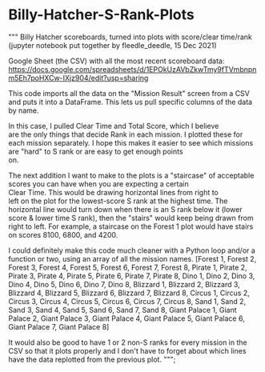 # Billy-Hatcher-S-Rank-Plots
""" 
Billy Hatcher scoreboards, turned into plots with score/clear time/rank
(jupyter notebook put together by fleedle_deedle, 15 Dec 2021)

Google Sheet (the CSV) with all the most recent scoreboard data: 
https://docs.google.com/spreadsheets/d/1EPOkUzAVbZkwTmy9fTVmbnpnm5Eh7poHXCw-IXjz904/edit?usp=sharing

This code imports all the data on the "Mission Result" screen 
from a CSV and puts it into a DataFrame. This lets us pull specific 
columns of the data by name. 

In this case, I pulled Clear Time and Total Score, which I believe  
are the only things that decide Rank in each mission. I plotted 
these for each mission separately. I hope this makes it easier to see 
which missions are "hard" to S rank or are easy to get enough points  
on.

The next addition I want to make to the plots is a "staircase" of 
acceptable scores you can have when you are expecting a certain  
Clear Time. This would be drawing horizontal lines from right to  
left on the plot for the lowest-score S rank at the highest time. 
The horizontal line would turn down when there is an S rank below it 
(lower score & lower time S rank), then the "stairs" would keep being 
drawn from right to left. For example, a staircase on the Forest 1 
plot would have stairs on scores 8100, 6800, and 4200. 

I could definitely make this code much cleaner with a Python loop
and/or a function or two, using an array of all the mission names.
[Forest 1, Forest 2, Forest 3, Forest 4, Forest 5, Forest 6, Forest 7, Forest 8, Pirate 1, Pirate 2, Pirate 3, Pirate 4, Pirate 5, Pirate 6, Pirate 7, Pirate 8, Dino 1, Dino 2, Dino 3, Dino 4, Dino 5, Dino 6, Dino 7, Dino 8, Blizzard 1, Blizzard 2, Blizzard 3, Blizzard 4, Blizzard 5, Blizzard 6, Blizzard 7, Blizzard 8, Circus 1, Circus 2, Circus 3, Circus 4, Circus 5, Circus 6, Circus 7, Circus 8, Sand 1, Sand 2, Sand 3, Sand 4, Sand 5, Sand 6, Sand 7, Sand 8, Giant Palace 1, Giant Palace 2, Giant Palace 3, Giant Palace 4, Giant Palace 5, Giant Palace 6, Giant Palace 7, Giant Palace 8]

It would also be good to have 1 or 2 non-S ranks for every mission in
the CSV so that it plots properly and I don't have to forget about
which lines have the data replotted from the previous plot.
""";
